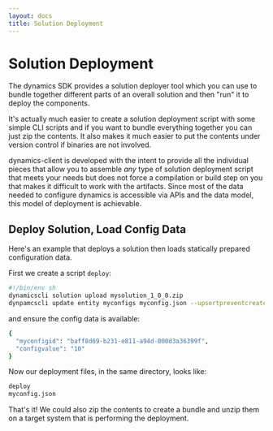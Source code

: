 ```yaml
---
layout: docs
title: Solution Deployment
---
```

# Solution Deployment

The dynamics SDK provides a solution deployer tool which you can use to bundle
together different parts of an overall solution and then "run" it to deploy the
components.

It's actually much easier to create a solution deployment script with some
simple CLI scripts and if you want to bundle everything together you can just zip
the contents. It also makes it much easier to put the contents under version
control if binaries are not involved.

dynamics-client is developed with the intent to provide all the individual
pieces that allow you to assemble *any* type of solution deployment script that
meets your needs but does not force a compilation or build step on you that
makes it difficult to work with the artifacts. Since most of the data needed to
configure dynamics is accessible via APIs and the data model, this model of
deployment is achievable.

## Deploy Solution, Load Config Data

Here's an example that deploys a solution then loads statically prepared configuration data.

First we create a script `deploy`:

```sh
#!/bin/env sh
dynamicscli solution upload mysolution_1_0_0.zip
dynpamcscli update entity myconfigs myconfig.json --upsertpreventcreate false --pk myconfigid
```

and ensure the config data is available:

```sh
{
  "myconfigid": "baff8d69-b231-e811-a94d-000d3a36399f",
  "configvalue": "10"
}
```

Now our deployment files, in the same directory, looks like:
```sh
deploy
myconfig.json
```

That's it! We could also zip the contents to create a bundle and unzip them on a
target system that is performing the deployment.
